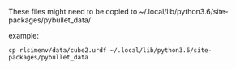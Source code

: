 
These files  might need to be copied to 
~/.local/lib/python3.6/site-packages/pybullet_data/

example:
```
cp rlsimenv/data/cube2.urdf ~/.local/lib/python3.6/site-packages/pybullet_data
```
